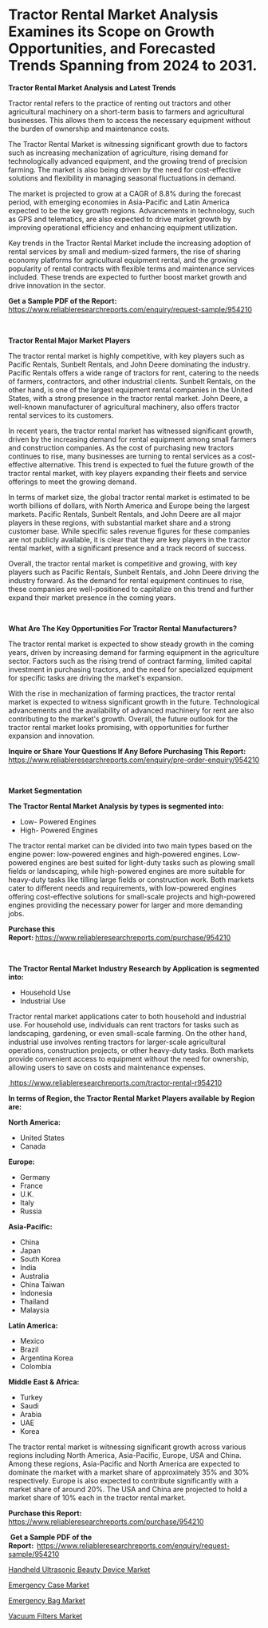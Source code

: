 <p><h1>Tractor Rental Market Analysis Examines its Scope on Growth Opportunities, and Forecasted Trends Spanning from 2024 to 2031.</h1></p><p><strong>Tractor Rental Market Analysis and Latest Trends</strong></p>
<p><p>Tractor rental refers to the practice of renting out tractors and other agricultural machinery on a short-term basis to farmers and agricultural businesses. This allows them to access the necessary equipment without the burden of ownership and maintenance costs.</p><p>The Tractor Rental Market is witnessing significant growth due to factors such as increasing mechanization of agriculture, rising demand for technologically advanced equipment, and the growing trend of precision farming. The market is also being driven by the need for cost-effective solutions and flexibility in managing seasonal fluctuations in demand.</p><p>The market is projected to grow at a CAGR of 8.8% during the forecast period, with emerging economies in Asia-Pacific and Latin America expected to be the key growth regions. Advancements in technology, such as GPS and telematics, are also expected to drive market growth by improving operational efficiency and enhancing equipment utilization.</p><p>Key trends in the Tractor Rental Market include the increasing adoption of rental services by small and medium-sized farmers, the rise of sharing economy platforms for agricultural equipment rental, and the growing popularity of rental contracts with flexible terms and maintenance services included. These trends are expected to further boost market growth and drive innovation in the sector.</p></p>
<p><strong>Get a Sample PDF of the Report:&nbsp;</strong> <a href="https://www.reliableresearchreports.com/enquiry/request-sample/954210">https://www.reliableresearchreports.com/enquiry/request-sample/954210</a></p>
<p>&nbsp;</p>
<p><strong>Tractor Rental Major Market Players</strong></p>
<p><p>The tractor rental market is highly competitive, with key players such as Pacific Rentals, Sunbelt Rentals, and John Deere dominating the industry. Pacific Rentals offers a wide range of tractors for rent, catering to the needs of farmers, contractors, and other industrial clients. Sunbelt Rentals, on the other hand, is one of the largest equipment rental companies in the United States, with a strong presence in the tractor rental market. John Deere, a well-known manufacturer of agricultural machinery, also offers tractor rental services to its customers.</p><p>In recent years, the tractor rental market has witnessed significant growth, driven by the increasing demand for rental equipment among small farmers and construction companies. As the cost of purchasing new tractors continues to rise, many businesses are turning to rental services as a cost-effective alternative. This trend is expected to fuel the future growth of the tractor rental market, with key players expanding their fleets and service offerings to meet the growing demand.</p><p>In terms of market size, the global tractor rental market is estimated to be worth billions of dollars, with North America and Europe being the largest markets. Pacific Rentals, Sunbelt Rentals, and John Deere are all major players in these regions, with substantial market share and a strong customer base. While specific sales revenue figures for these companies are not publicly available, it is clear that they are key players in the tractor rental market, with a significant presence and a track record of success.</p><p>Overall, the tractor rental market is competitive and growing, with key players such as Pacific Rentals, Sunbelt Rentals, and John Deere driving the industry forward. As the demand for rental equipment continues to rise, these companies are well-positioned to capitalize on this trend and further expand their market presence in the coming years.</p></p>
<p>&nbsp;</p>
<p><strong>What Are The Key Opportunities For Tractor Rental Manufacturers?</strong></p>
<p><p>The tractor rental market is expected to show steady growth in the coming years, driven by increasing demand for farming equipment in the agriculture sector. Factors such as the rising trend of contract farming, limited capital investment in purchasing tractors, and the need for specialized equipment for specific tasks are driving the market's expansion.</p><p>With the rise in mechanization of farming practices, the tractor rental market is expected to witness significant growth in the future. Technological advancements and the availability of advanced machinery for rent are also contributing to the market's growth. Overall, the future outlook for the tractor rental market looks promising, with opportunities for further expansion and innovation.</p></p>
<p><strong>Inquire or Share Your Questions If Any Before Purchasing This Report:</strong> <a href="https://www.reliableresearchreports.com/enquiry/pre-order-enquiry/954210">https://www.reliableresearchreports.com/enquiry/pre-order-enquiry/954210</a></p>
<p>&nbsp;</p>
<p><strong>Market Segmentation</strong></p>
<p><strong>The Tractor Rental Market Analysis by types is segmented into:</strong></p>
<p><ul><li>Low- Powered Engines</li><li>High- Powered Engines</li></ul></p>
<p><p>The tractor rental market can be divided into two main types based on the engine power: low-powered engines and high-powered engines. Low-powered engines are best suited for light-duty tasks such as plowing small fields or landscaping, while high-powered engines are more suitable for heavy-duty tasks like tilling large fields or construction work. Both markets cater to different needs and requirements, with low-powered engines offering cost-effective solutions for small-scale projects and high-powered engines providing the necessary power for larger and more demanding jobs.</p></p>
<p><strong>Purchase this Report:&nbsp;</strong><a href="https://www.reliableresearchreports.com/purchase/954210">https://www.reliableresearchreports.com/purchase/954210</a></p>
<p>&nbsp;</p>
<p><strong>The Tractor Rental Market Industry Research by Application is segmented into:</strong></p>
<p><ul><li>Household Use</li><li>Industrial Use</li></ul></p>
<p><p>Tractor rental market applications cater to both household and industrial use. For household use, individuals can rent tractors for tasks such as landscaping, gardening, or even small-scale farming. On the other hand, industrial use involves renting tractors for larger-scale agricultural operations, construction projects, or other heavy-duty tasks. Both markets provide convenient access to equipment without the need for ownership, allowing users to save on costs and maintenance expenses.</p></p>
<p><a href="https://www.reliableresearchreports.com/tractor-rental-r954210">&nbsp;https://www.reliableresearchreports.com/tractor-rental-r954210</a></p>
<p><strong>In terms of Region, the Tractor Rental Market Players available by Region are:</strong></p>
<p>
    <p> <strong> North America: </strong>
        <ul>
            <li>United States</li>
            <li>Canada</li>
        </ul>
        </p> 
    <p> <strong> Europe: </strong>
        <ul>
            <li>Germany</li>
            <li>France</li>
            <li>U.K.</li>
            <li>Italy</li>
            <li>Russia</li>
        </ul>
        </p> 
    <p> <strong> Asia-Pacific: </strong>
        <ul>
            <li>China</li>
            <li>Japan</li>
            <li>South Korea</li>
            <li>India</li>
            <li>Australia</li>
            <li>China Taiwan</li>
            <li>Indonesia</li>
            <li>Thailand</li>
            <li>Malaysia</li>
        </ul>
        </p> 
    <p> <strong> Latin America: </strong>
        <ul>
            <li>Mexico</li>
            <li>Brazil</li>
            <li>Argentina Korea</li>
            <li>Colombia</li>
        </ul>
        </p> 
    <p> <strong> Middle East & Africa: </strong>
        <ul>
            <li>Turkey</li>
            <li>Saudi</li>
            <li>Arabia</li>
            <li>UAE</li>
            <li>Korea</li>
        </ul>
    </p>
    </p>
<p><p>The tractor rental market is witnessing significant growth across various regions including North America, Asia-Pacific, Europe, USA and China. Among these regions, Asia-Pacific and North America are expected to dominate the market with a market share of approximately 35% and 30% respectively. Europe is also expected to contribute significantly with a market share of around 20%. The USA and China are projected to hold a market share of 10% each in the tractor rental market.</p></p>
<p><strong>Purchase this Report: </strong><a href="https://www.reliableresearchreports.com/purchase/954210">https://www.reliableresearchreports.com/purchase/954210</a></p>
<p>&nbsp;<strong>Get a Sample PDF of the Report:&nbsp;&nbsp;</strong><a href="https://www.reliableresearchreports.com/enquiry/request-sample/954210">https://www.reliableresearchreports.com/enquiry/request-sample/954210</a></p>
<p><strong></strong></p>
<p><p><a href="https://www.linkedin.com/pulse/evaluating-global-handheld-ultrasonic-beauty-device-market-ukkze?trackingId=WsW6RQ1374iJOgR3myMuQg%3D%3D">Handheld Ultrasonic Beauty Device Market</a></p><p><a href="https://github.com/suitykhatun12/Market-Research-Report-List-1/blob/main/emergency-case-market.md">Emergency Case Market</a></p><p><a href="https://github.com/khadijahesham19/Market-Research-Report-List-1/blob/main/emergency-bag-market.md">Emergency Bag Market</a></p><p><a href="https://www.linkedin.com/pulse/vacuum-filters-market-size-share-amp-trends-analysis-report-bmfrf?trackingId=wS1vwTrUO4PNY0ueGSZnWA%3D%3D">Vacuum Filters Market</a></p></p>